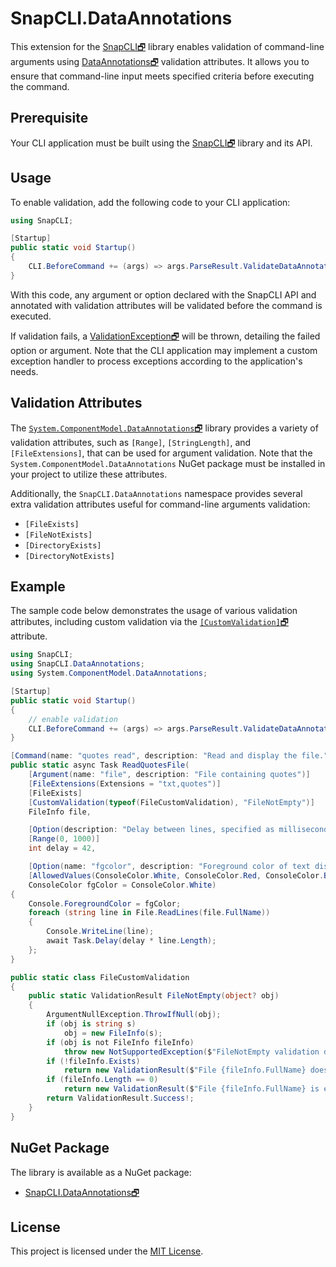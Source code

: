 ﻿# SnapCLI.DataAnnotations

This extension for the [SnapCLI🗗](https://www.nuget.org/packages/SnapCLI/) library enables validation of command-line arguments using [DataAnnotations🗗](https://learn.microsoft.com/en-us/dotnet/api/system.componentmodel/dataannotations) validation attributes. It allows you to ensure that command-line input meets specified criteria before executing the command.

## Prerequisite

Your CLI application must be built using the [SnapCLI🗗](https://www.nuget.org/packages/SnapCLI/) library and its API.

## Usage

To enable validation, add the following code to your CLI application:

```csharp
using SnapCLI;

[Startup]
public static void Startup()
{
    CLI.BeforeCommand += (args) => args.ParseResult.ValidateDataAnnotations();
}
```

With this code, any argument or option declared with the SnapCLI API and annotated with validation attributes will be validated before the command is executed.

If validation fails, a [ValidationException🗗](https://learn.microsoft.com/en-us/dotnet/api/system.componentmodel.dataannotations.validationexception) will be thrown, detailing the failed option or argument. Note that the CLI application may implement a custom exception handler to process exceptions according to the application's needs.

## Validation Attributes

The [`System.ComponentModel.DataAnnotations`🗗](https://learn.microsoft.com/en-us/dotnet/api/system.componentmodel.dataannotations) library provides a variety of validation attributes, such as `[Range]`, `[StringLength]`, and `[FileExtensions]`, that can be used for argument validation. Note that the `System.ComponentModel.DataAnnotations` NuGet package must be installed in your project to utilize these attributes.

Additionally, the `SnapCLI.DataAnnotations` namespace provides several extra validation attributes useful for command-line arguments validation:

- `[FileExists]`
- `[FileNotExists]`
- `[DirectoryExists]`
- `[DirectoryNotExists]`

## Example

The sample code below demonstrates the usage of various validation attributes, including custom validation via the [`[CustomValidation]`🗗](https://learn.microsoft.com/en-us/dotnet/api/system.componentmodel.dataannotations.customvalidationattribute) attribute.

```csharp
using SnapCLI;
using SnapCLI.DataAnnotations;
using System.ComponentModel.DataAnnotations;

[Startup]
public static void Startup()
{
    // enable validation
    CLI.BeforeCommand += (args) => args.ParseResult.ValidateDataAnnotations();
}

[Command(name: "quotes read", description: "Read and display the file.")]
public static async Task ReadQuotesFile(
    [Argument(name: "file", description: "File containing quotes")]
    [FileExtensions(Extensions = "txt,quotes")]
    [FileExists]
    [CustomValidation(typeof(FileCustomValidation), "FileNotEmpty")]
    FileInfo file,

    [Option(description: "Delay between lines, specified as milliseconds per character in a line.")]
    [Range(0, 1000)]
    int delay = 42,

    [Option(name: "fgcolor", description: "Foreground color of text displayed on the console.")]
    [AllowedValues(ConsoleColor.White, ConsoleColor.Red, ConsoleColor.Blue, ConsoleColor.Green)]
    ConsoleColor fgColor = ConsoleColor.White)
{
    Console.ForegroundColor = fgColor;
    foreach (string line in File.ReadLines(file.FullName))
    {
        Console.WriteLine(line);
        await Task.Delay(delay * line.Length);
    };
}

public static class FileCustomValidation
{
    public static ValidationResult FileNotEmpty(object? obj)
    {
        ArgumentNullException.ThrowIfNull(obj);
        if (obj is string s)
            obj = new FileInfo(s);
        if (obj is not FileInfo fileInfo)
            throw new NotSupportedException($"FileNotEmpty validation doesn't support {obj.GetType()}");
        if (!fileInfo.Exists)
            return new ValidationResult($"File {fileInfo.FullName} doesn't exist");
        if (fileInfo.Length == 0)
            return new ValidationResult($"File {fileInfo.FullName} is empty");
        return ValidationResult.Success!;
    }
}
```

## NuGet Package

The library is available as a NuGet package:

- [SnapCLI.DataAnnotations🗗](https://www.nuget.org/packages/SnapCLI.DataAnnotations/)


## License

This project is licensed under the [MIT License](LICENSE.md).
